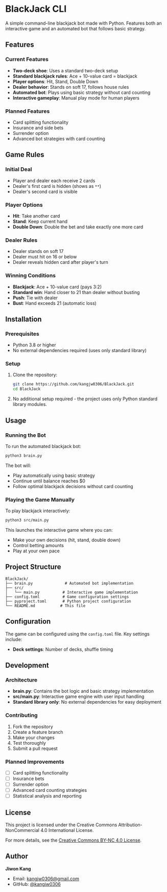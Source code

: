 # BlackJack CLI

A simple command-line blackjack bot made with Python. Features both an interactive game and an automated bot that follows basic strategy.

## Features

### Current Features
- **Two-deck shoe**: Uses a standard two-deck setup
- **Standard blackjack rules**: Ace + 10-value card = blackjack
- **Player options**: Hit, Stand, Double Down
- **Dealer behavior**: Stands on soft 17, follows house rules
- **Automated bot**: Plays using basic strategy without card counting
- **Interactive gameplay**: Manual play mode for human players

### Planned Features
- Card splitting functionality
- Insurance and side bets
- Surrender option
- Advanced bot strategies with card counting

## Game Rules

### Initial Deal
- Player and dealer each receive 2 cards
- Dealer's first card is hidden (shows as `**`)
- Dealer's second card is visible

### Player Options
- **Hit**: Take another card
- **Stand**: Keep current hand
- **Double Down**: Double the bet and take exactly one more card

### Dealer Rules
- Dealer stands on soft 17
- Dealer must hit on 16 or below
- Dealer reveals hidden card after player's turn

### Winning Conditions
- **Blackjack**: Ace + 10-value card (pays 3:2)
- **Standard win**: Hand closer to 21 than dealer without busting
- **Push**: Tie with dealer
- **Bust**: Hand exceeds 21 (automatic loss)

## Installation

### Prerequisites
- Python 3.8 or higher
- No external dependencies required (uses only standard library)

### Setup
1. Clone the repository:
   ```bash
   git clone https://github.com/kangjw0306/BlackJack.git
   cd BlackJack
   ```

2. No additional setup required - the project uses only Python standard library modules.

## Usage

### Running the Bot
To run the automated blackjack bot:
```bash
python3 brain.py
```

The bot will:
- Play automatically using basic strategy
- Continue until balance reaches $0
- Follow optimal blackjack decisions without card counting

### Playing the Game Manually
To play blackjack interactively:
```bash
python3 src/main.py
```

This launches the interactive game where you can:
- Make your own decisions (hit, stand, double down)
- Control betting amounts
- Play at your own pace

## Project Structure

```
BlackJack/
├── brain.py              # Automated bot implementation
├── src/
│   └── main.py          # Interactive game implementation
├── config.toml          # Game configuration settings
├── pyproject.toml       # Python project configuration
└── README.md           # This file
```

## Configuration

The game can be configured using the `config.toml` file. Key settings include:

- **Deck settings**: Number of decks, shuffle timing

## Development

### Architecture
- **brain.py**: Contains the bot logic and basic strategy implementation
- **src/main.py**: Interactive game engine with user input handling
- **Standard library only**: No external dependencies for easy deployment

### Contributing
1. Fork the repository
2. Create a feature branch
3. Make your changes
4. Test thoroughly
5. Submit a pull request

### Planned Improvements
- [ ] Card splitting functionality
- [ ] Insurance bets
- [ ] Surrender option
- [ ] Advanced card counting strategies
- [ ] Statistical analysis and reporting

## License

This project is licensed under the Creative Commons Attribution-NonCommercial 4.0 International License.

For more details, see the [Creative Commons BY-NC 4.0 License](https://creativecommons.org/licenses/by-nc/4.0/).

## Author

**Jiwon Kang**
- Email: kangjw0306@gmail.com
- GitHub: [@kangjw0306](https://github.com/kangjw0306)
